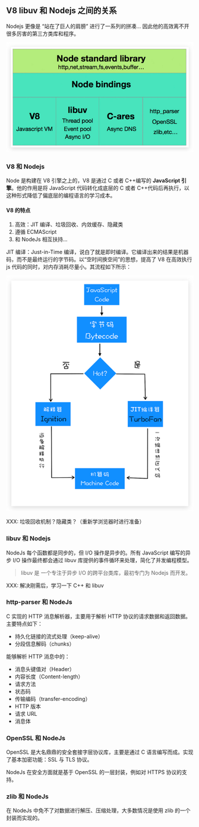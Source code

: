 ## V8 libuv 和 Nodejs 之间的关系

Nodejs 更像是 “站在了巨人的肩膀” 进行了一系列的拼凑... 因此他的高效离不开很多厉害的第三方类库和程序。

![](../img/NodeJs/NodeJs架构.jpg)

### V8 和 Nodejs

Node 是构建在 V8 引擎之上的，V8 是通过 C 或者 C++编写的 **JavaScript 引擎**。他的作用是将 JavaScript 代码转化成底层的 C 或者 C++代码后再执行，以这种形式降低了偏底层的编程语言的学习成本。

#### V8 的特点

1. 高效：JIT 编译、垃圾回收、内敛缓存、隐藏类
2. 遵循 ECMAScript
3. 和 NodeJs 相互扶持...

JIT 编译：Just-in-Time 编译，说白了就是即时编译。它编译出来的结果是机器码，而不是最终运行的字节码。以“空时间换空间”的思想，提高了 V8 在高效执行 js 代码的同时，对内存消耗尽量小。其流程如下所示：

![](../img/浏览器/JIT.jpg)

XXX: 垃圾回收机制？隐藏类？（重新学浏览器时进行准备）

### libuv 和 Nodejs

NodeJs 每个函数都是同步的，但 I/O 操作是异步的。所有 JavaScript 编写的异步 I/O 操作最终都会通过 libuv 库提供的事件循环来处理，简化了并发编程模型。

> libuv 是 一个专注于异步 I/O 的跨平台类库，最初专门为 Nodejs 而开发。

XXX: 解决刚需后，学习一下 C++ 和 libuv

### http-parser 和 NodeJs

C 实现的 HTTP 消息解析器，主要用于解析 HTTP 协议的请求数据和返回数据。主要特点如下：

- 持久化链接的流式处理（keep-alive）
- 分段信息解码（chunks）

能够解析 HTTP 消息中的：

- 消息头键值对（Header）
- 内容长度（Content-length）
- 请求方法
- 状态码
- 传输编码（transfer-encoding）
- HTTP 版本
- 请求 URL
- 消息体

### OpenSSL 和 NodeJs

OpenSSL 是大名鼎鼎的安全套接字层协议库，主要是通过 C 语言编写而成。实现了基本加密功能：SSL 与 TLS 协议。

NodeJs 在安全方面就是基于 OpenSSL 的一层封装，例如对 HTTPS 协议的支持。

### zlib 和 NodeJs

在 NodeJs 中免不了对数据进行解压、压缩处理，大多数情况是使用 zlib 的一个封装而实现的。
